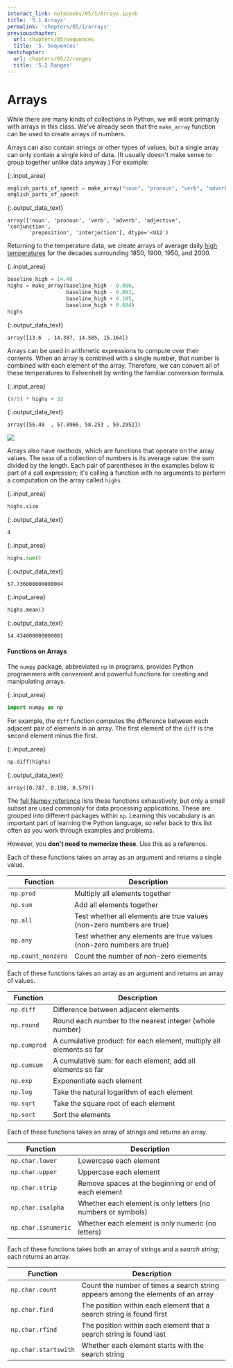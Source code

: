 ```yaml
---
interact_link: notebooks/05/1/Arrays.ipynb
title: '5.1 Arrays'
permalink: 'chapters/05/1/arrays'
previouschapter:
  url: chapters/05/sequences
  title: '5. Sequences'
nextchapter:
  url: chapters/05/2/ranges
  title: '5.2 Ranges'
---
```


# Arrays

While there are many kinds of collections in Python, we will work primarily with arrays in this class. We've already seen that the `make_array` function can be used to create arrays of numbers.

Arrays can also contain strings or other types of values, but a single array can only contain a single kind of data. (It usually doesn't make sense to group together unlike data anyway.)  For example:


{:.input_area}
```python
english_parts_of_speech = make_array("noun", "pronoun", "verb", "adverb", "adjective", "conjunction", "preposition", "interjection")
english_parts_of_speech
```




{:.output_data_text}
```
array(['noun', 'pronoun', 'verb', 'adverb', 'adjective', 'conjunction',
       'preposition', 'interjection'], dtype='<U12')
```



Returning to the temperature data, we create arrays of average daily [high temperatures](http://berkeleyearth.lbl.gov/auto/Regional/TMAX/Text/global-land-TMAX-Trend.txt) for the decades surrounding 1850, 1900, 1950, and 2000.


{:.input_area}
```python
baseline_high = 14.48
highs = make_array(baseline_high - 0.880, 
                   baseline_high - 0.093,
                   baseline_high + 0.105, 
                   baseline_high + 0.684)
highs
```




{:.output_data_text}
```
array([13.6  , 14.387, 14.585, 15.164])
```



Arrays can be used in arithmetic expressions to compute over their contents. When an array is combined with a single number, that number is combined with each element of the array. Therefore, we can convert all of these temperatures to Fahrenheit by writing the familiar conversion formula.


{:.input_area}
```python
(9/5) * highs + 32
```




{:.output_data_text}
```
array([56.48  , 57.8966, 58.253 , 59.2952])
```



<img src="{{ site.baseurl }}/images/array_arithmetic.png" />

Arrays also have *methods*, which are functions that operate on the array values. The `mean` of a collection of numbers is its average value: the sum divided by the length. Each pair of parentheses in the examples below is part of a call expression; it's calling a function with no arguments to perform a computation on the array called `highs`.


{:.input_area}
```python
highs.size
```




{:.output_data_text}
```
4
```




{:.input_area}
```python
highs.sum()
```




{:.output_data_text}
```
57.736000000000004
```




{:.input_area}
```python
highs.mean()
```




{:.output_data_text}
```
14.434000000000001
```



#### Functions on Arrays
The `numpy` package, abbreviated `np` in programs, provides Python programmers with convenient and powerful functions for creating and manipulating arrays.


{:.input_area}
```python
import numpy as np
```

For example, the `diff` function computes the difference between each adjacent pair of elements in an array. The first element of the `diff` is the second element minus the first. 


{:.input_area}
```python
np.diff(highs)
```




{:.output_data_text}
```
array([0.787, 0.198, 0.579])
```



The [full Numpy reference](http://docs.scipy.org/doc/numpy/reference/) lists these functions exhaustively, but only a small subset are used commonly for data processing applications. These are grouped into different packages within `np`. Learning this vocabulary is an important part of learning the Python language, so refer back to this list often as you work through examples and problems.

However, you **don't need to memorize these**.  Use this as a reference.

Each of these functions takes an array as an argument and returns a single value.

| **Function**       | Description                                                          |
|--------------------|----------------------------------------------------------------------|
| `np.prod`          | Multiply all elements together                                       |
| `np.sum`           | Add all elements together                                            |
| `np.all`           | Test whether all elements are true values (non-zero numbers are true)|
| `np.any`           | Test whether any elements are true values (non-zero numbers are true)|
| `np.count_nonzero` | Count the number of non-zero elements                                |

Each of these functions takes an array as an argument and returns an array of values.

| **Function**       | Description                                                          |
|--------------------|----------------------------------------------------------------------|
| `np.diff`          | Difference between adjacent elements                                 |
| `np.round`         | Round each number to the nearest integer (whole number)              |
| `np.cumprod`       | A cumulative product: for each element, multiply all elements so far |
| `np.cumsum`        | A cumulative sum: for each element, add all elements so far          |
| `np.exp`           | Exponentiate each element                                            |
| `np.log`           | Take the natural logarithm of each element                           |
| `np.sqrt`          | Take the square root of each element                                 |
| `np.sort`          | Sort the elements                                                    |

Each of these functions takes an array of strings and returns an array.

| **Function**        | **Description**                                              |
|---------------------|--------------------------------------------------------------|
| `np.char.lower`     | Lowercase each element                                       |
| `np.char.upper`     | Uppercase each element                                       |
| `np.char.strip`     | Remove spaces at the beginning or end of each element        |
| `np.char.isalpha`   | Whether each element is only letters (no numbers or symbols) |
| `np.char.isnumeric` | Whether each element is only numeric (no letters)  

Each of these functions takes both an array of strings and a *search string*; each returns an array.

| **Function**         | **Description**                                                                  |
|----------------------|----------------------------------------------------------------------------------|
| `np.char.count`      | Count the number of times a search string appears among the elements of an array |
| `np.char.find`       | The position within each element that a search string is found first             |
| `np.char.rfind`      | The position within each element that a search string is found last              |
| `np.char.startswith` | Whether each element starts with the search string  


